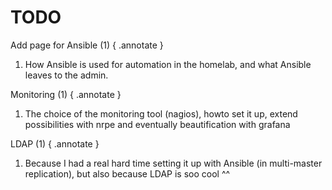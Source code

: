 # TODO

Add page for Ansible (1)
{ .annotate }

1. How Ansible is used for automation in the homelab, and what Ansible leaves to the admin.


Monitoring (1)
{ .annotate }

1. The choice of the monitoring tool (nagios), howto set it up, extend possibilities with nrpe and eventually beautification with grafana


LDAP (1)
{ .annotate }

1. Because I had a real hard time setting it up with Ansible (in multi-master replication), but also because LDAP is soo cool ^^

